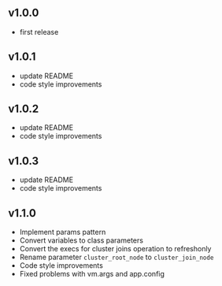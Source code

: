 
## v1.0.0

* first release

## v1.0.1

* update README
* code style improvements

## v1.0.2

* update README
* code style improvements

## v1.0.3

* update README
* code style improvements

## v1.1.0


* Implement params pattern
* Convert variables to class parameters
* Convert the execs for cluster joins operation to refreshonly
* Rename parameter `cluster_root_node` to `cluster_join_node`
* Code style improvements
* Fixed problems with vm.args and app.config
